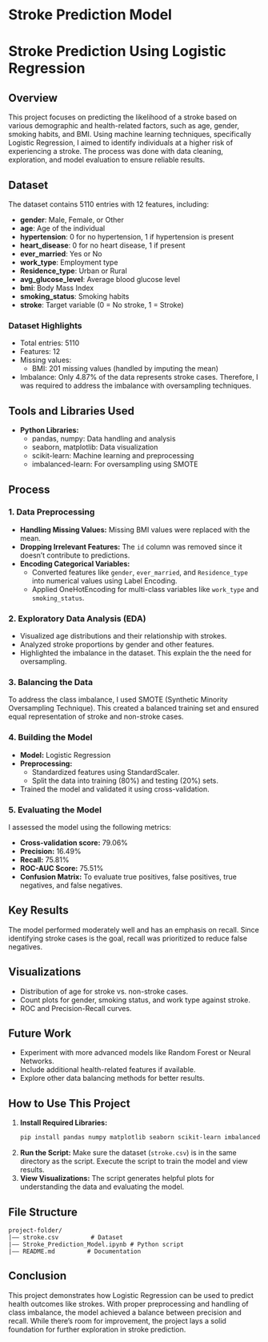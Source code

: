 # Stroke Prediction Model
 # Stroke Prediction Using Logistic Regression

## Overview
This project focuses on predicting the likelihood of a stroke based on various demographic and health-related factors, such as age, gender, smoking habits, and BMI. Using machine learning techniques, specifically Logistic Regression, I aimed to identify individuals at a higher risk of experiencing a stroke. The process was done with data cleaning, exploration, and model evaluation to ensure reliable results.

## Dataset
The dataset contains 5110 entries with 12 features, including:
- **gender**: Male, Female, or Other
- **age**: Age of the individual
- **hypertension**: 0 for no hypertension, 1 if hypertension is present
- **heart_disease**: 0 for no heart disease, 1 if present
- **ever_married**: Yes or No
- **work_type**: Employment type
- **Residence_type**: Urban or Rural
- **avg_glucose_level**: Average blood glucose level
- **bmi**: Body Mass Index
- **smoking_status**: Smoking habits
- **stroke**: Target variable (0 = No stroke, 1 = Stroke)

### Dataset Highlights
- Total entries: 5110
- Features: 12
- Missing values:
  - BMI: 201 missing values (handled by imputing the mean)
- Imbalance: Only 4.87% of the data represents stroke cases. Therefore, I was required to address the imbalance with oversampling techniques.

## Tools and Libraries Used
- **Python Libraries:**
  - pandas, numpy: Data handling and analysis
  - seaborn, matplotlib: Data visualization
  - scikit-learn: Machine learning and preprocessing
  - imbalanced-learn: For oversampling using SMOTE

## Process
### 1. Data Preprocessing
- **Handling Missing Values:** Missing BMI values were replaced with the mean.
- **Dropping Irrelevant Features:** The `id` column was removed since it doesn’t contribute to predictions.
- **Encoding Categorical Variables:**
  - Converted features like `gender`, `ever_married`, and `Residence_type` into numerical values using Label Encoding.
  - Applied OneHotEncoding for multi-class variables like `work_type` and `smoking_status`.

### 2. Exploratory Data Analysis (EDA)
- Visualized age distributions and their relationship with strokes.
- Analyzed stroke proportions by gender and other features.
- Highlighted the imbalance in the dataset. This explain the the need for oversampling.

### 3. Balancing the Data
To address the class imbalance, I used SMOTE (Synthetic Minority Oversampling Technique). This created a balanced training set and ensured equal representation of stroke and non-stroke cases.

### 4. Building the Model
- **Model:** Logistic Regression
- **Preprocessing:**
  - Standardized features using StandardScaler.
  - Split the data into training (80%) and testing (20%) sets.
- Trained the model and validated it using cross-validation.

### 5. Evaluating the Model
I assessed the model using the following metrics:
- **Cross-validation score:** 79.06%
- **Precision:** 16.49%
- **Recall:** 75.81%
- **ROC-AUC Score:** 75.51%
- **Confusion Matrix:** To evaluate true positives, false positives, true negatives, and false negatives.

## Key Results
The model performed moderately well and has an emphasis on recall. Since identifying stroke cases is the goal, recall was prioritized to reduce false negatives.

## Visualizations
- Distribution of age for stroke vs. non-stroke cases.
- Count plots for gender, smoking status, and work type against stroke.
- ROC and Precision-Recall curves.

## Future Work
- Experiment with more advanced models like Random Forest or Neural Networks.
- Include additional health-related features if available.
- Explore other data balancing methods for better results.

## How to Use This Project
1. **Install Required Libraries:**
   ```bash
   pip install pandas numpy matplotlib seaborn scikit-learn imbalanced-learn
   ```
2. **Run the Script:**
   Make sure the dataset (`stroke.csv`) is in the same directory as the script. Execute the script to train the model and view results.
3. **View Visualizations:**
   The script generates helpful plots for understanding the data and evaluating the model.

## File Structure
```
project-folder/
|—— stroke.csv         # Dataset
|—— Stroke_Prediction_Model.ipynb # Python script
|—— README.md         # Documentation
```

## Conclusion
This project demonstrates how Logistic Regression can be used to predict health outcomes like strokes. With proper preprocessing and handling of class imbalance, the model achieved a balance between precision and recall. While there’s room for improvement, the project lays a solid foundation for further exploration in stroke prediction.


